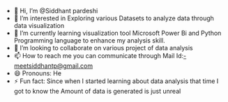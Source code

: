 - 👋 Hi, I’m @Siddhant pardeshi
- 👀 I’m interested in Exploring various Datasets to analyze data through data visualization 
- 🌱 I’m currently learning visualization tool Microsoft Power Bi and Python Programming language to enhance my analysis skill.
- 💞️ I’m looking to collaborate on various project of data analysis 
- 📫 How to reach me you can communicate through Mail Id:-meetsiddhantp@gmail.com
- 😄 Pronouns: He
- ⚡ Fun fact: Since when I started learning about data analysis that time I got to know the Amount of data is generated is just unreal 

<!---
Siddhant7249/Siddhant7249 is a ✨ special ✨ repository because its `README.md` (this file) appears on your GitHub profile.
You can click the Preview link to take a look at your changes.
--->
